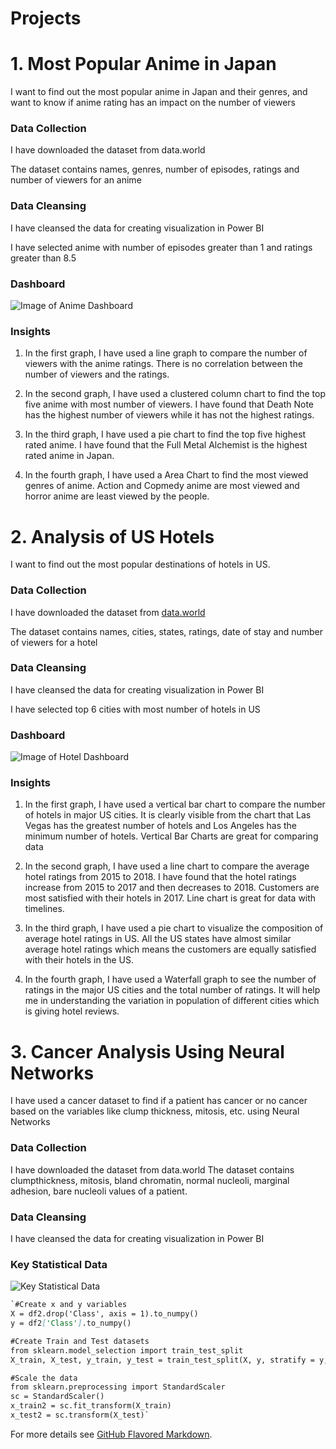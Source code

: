 # Projects

# 1. Most Popular Anime in Japan

I want to find out the most popular anime in Japan and their genres, and want to know if anime rating has an impact on the number of viewers

### Data Collection

I have downloaded the dataset from data.world

The dataset contains names, genres, number of episodes, ratings and number of viewers for an anime

### Data Cleansing

I have cleansed the data for creating visualization in Power BI

I have selected anime with number of episodes greater than 1 and ratings greater than 8.5

### Dashboard

![Image of Anime Dashboard](https://user-images.githubusercontent.com/88215400/127746305-0743fb4d-0a0a-4d1d-bd60-8a0aa6ff35ae.png)

### Insights

1. In the first graph, I have used a line graph to compare the number of viewers with the anime ratings. There is no correlation between the number of viewers and the ratings.

2. In the second graph, I have used a clustered column chart to find the top five anime with most number of viewers. I have found that Death Note has the highest number of viewers while it has not the highest ratings.

3. In the third graph, I have used a pie chart to find the top five highest rated anime. I have found that the Full Metal Alchemist is the highest rated anime in Japan.
 
4. In the fourth graph, I have used a Area Chart to find the most viewed genres of anime. Action and Copmedy anime are most viewed and horror anime are least viewed by the people.

# 2. Analysis of US Hotels 

I want to find out the most popular destinations of hotels in US.

### Data Collection

I have downloaded the dataset from [data.world](https://data.world/datafiniti/hotel-reviews)

The dataset contains names, cities, states, ratings, date of stay and number of viewers for a hotel

### Data Cleansing

I have cleansed the data for creating visualization in Power BI

I have selected top 6 cities with most number of hotels in US

### Dashboard

![Image of Hotel Dashboard](https://user-images.githubusercontent.com/88215400/127747552-cb938089-142f-4ec4-95da-fa1d85aa53e4.png)

### Insights

1. In the first graph, I have used a vertical bar chart to compare the number of hotels in major US cities. It is clearly visible from the chart that Las Vegas has the greatest number of hotels and Los Angeles has the minimum number of hotels. Vertical Bar Charts are great for comparing data

2. In the second graph, I have used a line chart to compare the average hotel ratings from 2015 to 2018. I have found that the hotel ratings increase from 2015 to 2017 and then decreases to 2018. Customers are most satisfied with their hotels in 2017. Line chart is great for data with timelines.

3. In the third graph, I have used a pie chart to visualize the composition of average hotel ratings in US. All the US states have almost similar average hotel ratings which means the customers are equally satisfied with their hotels in the US.

4. In the fourth graph, I have used a Waterfall graph to see the number of ratings in the major US cities and the total number of ratings. It will help me in understanding the variation in population of different cities which is giving hotel reviews.

# 3. Cancer Analysis Using Neural Networks

I have used a cancer dataset to find if a patient has cancer or no cancer based on the variables like clump thickness, mitosis, etc. using Neural Networks 

### Data Collection 

I have downloaded the dataset from data.world The dataset contains clumpthickness, mitosis, bland chromatin, normal nucleoli, marginal adhesion, bare nucleoli values of a patient. 

### Data Cleansing 

I have cleansed the data for creating visualization in Power BI

### Key Statistical Data

![Key Statistical Data](https://user-images.githubusercontent.com/88215400/127748005-6ed89cba-ddb0-417e-b788-4cefda42c8a7.png)

```markdown
`#Create x and y variables
X = df2.drop('Class', axis = 1).to_numpy()
y = df2['Class'].to_numpy()

#Create Train and Test datasets
from sklearn.model_selection import train_test_split  
X_train, X_test, y_train, y_test = train_test_split(X, y, stratify = y, test_size = 0.20, random_state = 100)

#Scale the data
from sklearn.preprocessing import StandardScaler  
sc = StandardScaler()  
x_train2 = sc.fit_transform(X_train)
x_test2 = sc.transform(X_test)`
```

For more details see [GitHub Flavored Markdown](https://guides.github.com/features/mastering-markdown/).

